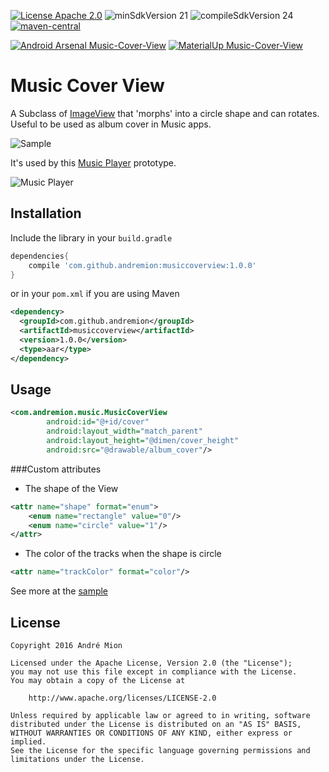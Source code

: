 [![License Apache 2.0](https://img.shields.io/badge/License-Apache%202.0-blue.svg?style=true)](http://www.apache.org/licenses/LICENSE-2.0)
![minSdkVersion 21](https://img.shields.io/badge/minSdkVersion-21-red.svg?style=true)
![compileSdkVersion 24](https://img.shields.io/badge/compileSdkVersion-24-yellow.svg?style=true)
[![maven-central](https://img.shields.io/maven-central/v/com.github.andremion/musiccoverview.svg)](https://search.maven.org/#artifactdetails%7Ccom.github.andremion%7Cmusiccoverview%7C1.0.0%7Caar)

[![Android Arsenal Music-Cover-View](https://img.shields.io/badge/Android%20Arsenal-Music--Cover--View-green.svg?style=true)](https://android-arsenal.com/details/1/4218)
[![MaterialUp Music-Cover-View](https://img.shields.io/badge/MaterialUp-Music--Cover--View-blue.svg?style=true)](https://www.uplabs.com/posts/music-cover-view)

# Music Cover View

A Subclass of [ImageView](https://developer.android.com/reference/android/widget/ImageView.html) that 'morphs' into a circle shape and can rotates. Useful to be used as album cover in Music apps.

![Sample](https://raw.githubusercontent.com/andremion/Music-Cover-View/master/art/sample.gif)

It's used by this [Music Player](https://github.com/andremion/Music-Player) prototype.

![Music Player](https://raw.githubusercontent.com/andremion/Music-Player/master/art/music_player_code.gif)

## Installation

Include the library in your `build.gradle`

```groovy
dependencies{
    compile 'com.github.andremion:musiccoverview:1.0.0'
}
```

or in your `pom.xml` if you are using Maven

```xml
<dependency>
  <groupId>com.github.andremion</groupId>
  <artifactId>musiccoverview</artifactId>
  <version>1.0.0</version>
  <type>aar</type>
</dependency>
```

## Usage

```xml
<com.andremion.music.MusicCoverView
        android:id="@+id/cover"
        android:layout_width="match_parent"
        android:layout_height="@dimen/cover_height"
        android:src="@drawable/album_cover"/>
```

###Custom attributes

- The shape of the View
```xml
<attr name="shape" format="enum">
    <enum name="rectangle" value="0"/>
    <enum name="circle" value="1"/>
</attr>
```
    
- The color of the tracks when the shape is circle
```xml
<attr name="trackColor" format="color"/>
```

See more at the [sample](https://github.com/andremion/Music-Cover-View/tree/master/sample)

## License

    Copyright 2016 André Mion

    Licensed under the Apache License, Version 2.0 (the "License");
    you may not use this file except in compliance with the License.
    You may obtain a copy of the License at

        http://www.apache.org/licenses/LICENSE-2.0

    Unless required by applicable law or agreed to in writing, software
    distributed under the License is distributed on an "AS IS" BASIS,
    WITHOUT WARRANTIES OR CONDITIONS OF ANY KIND, either express or implied.
    See the License for the specific language governing permissions and
    limitations under the License.
